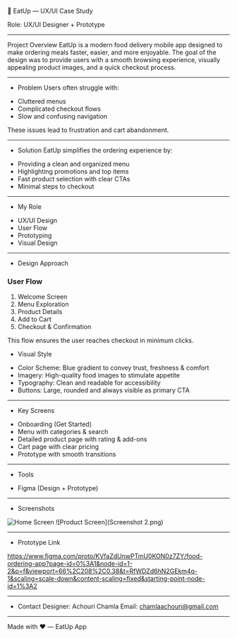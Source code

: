 🍔 EatUp — UX/UI Case Study

Role: UX/UI Designer + Prototype

---

 Project Overview
EatUp is a modern food delivery mobile app designed to make ordering meals faster, easier, and more enjoyable. The goal of the design was to provide users with a smooth browsing experience, visually appealing product images, and a quick checkout process.

---
 * Problem
Users often struggle with:
- Cluttered menus
- Complicated checkout flows
- Slow and confusing navigation

These issues lead to frustration and cart abandonment.

---

* Solution
EatUp simplifies the ordering experience by:
- Providing a clean and organized menu
- Highlighting promotions and top items
- Fast product selection with clear CTAs
- Minimal steps to checkout

---

* My Role
- UX/UI Design
- User Flow
- Prototyping
- Visual Design

---

* Design Approach

### User Flow
1. Welcome Screen
2. Menu Exploration
3. Product Details
4. Add to Cart
5. Checkout & Confirmation

This flow ensures the user reaches checkout in minimum clicks.

* Visual Style
- Color Scheme: Blue gradient to convey trust, freshness & comfort
- Imagery: High-quality food images to stimulate appetite
- Typography: Clean and readable for accessibility
- Buttons: Large, rounded and always visible as primary CTA

---

* Key Screens
- Onboarding (Get Started)
- Menu with categories & search
- Detailed product page with rating & add-ons
- Cart page with clear pricing
- Prototype with smooth transitions

---

* Tools
- Figma (Design + Prototype)

---

 * Screenshots


![Home Screen](Screenshot/)
![Product Screen](Screenshot 2.png)

---

* Prototype Link

https://www.figma.com/proto/KVfaZdUnwPTmU0KON0z7ZY/food-ordering-app?page-id=0%3A1&node-id=1-2&p=f&viewport=66%2C208%2C0.38&t=RfWDZd6hN2GEkm4q-1&scaling=scale-down&content-scaling=fixed&starting-point-node-id=1%3A2

---



* Contact
Designer: Achouri Chamla
 Email: chamlaachouri@gmail.com

---

Made with ❤️ — EatUp App
